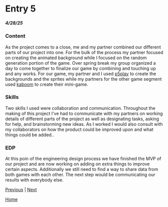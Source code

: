 # Entry 5
##### 4/28/25
### Content
As the project comes to a close, me and my partner combined our different parts of our project into one. For the bulk of the process my partner focused on creating the animated background while I focused on the random generation portion of the game. Over spring break my group organized a day to come together to finalize our game by combining and touching up and any works. For our game, my partner and I used [p5play](https://p5play.org/) to create the backgrounds and the sprites while my partners for the other game segment used [kaboom](https://kaboomjs.com/) to create their mini-game. 

### Skills
Two skills I used were collaboration and communication. Throughout the making of this project I've had to communicate with my partners on working details of different parts of the project as well as designating tasks, asking for help, and brainstorming new ideas. As I worked I would also consult with my collaborators on how the product could be improved upon and what things could be added..

### EDP
At this poin of the engineering design process we have finished the MVP of our project and are now working on adding on extra things to improve certain aspects. Additionally we still need to find a way to share data from both games with each other. The next step would be communicating our results with everybody else.

[Previous](entry04.md) | [Next](entry06.md)

[Home](../README.md)
